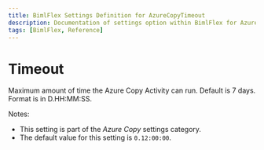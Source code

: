 ```yaml
---
title: BimlFlex Settings Definition for AzureCopyTimeout
description: Documentation of settings option within BimlFlex for AzureCopyTimeout
tags: [BimlFlex, Reference]
---
```


# Timeout

Maximum amount of time the Azure Copy Activity can run. Default is 7 days. Format is in D.HH:MM:SS.

Notes:

* This setting is part of the *Azure Copy* settings category.
* The default value for this setting is `0.12:00:00`.
